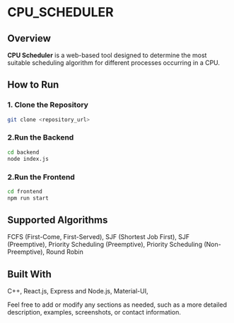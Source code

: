 # CPU_SCHEDULER

## Overview

**CPU Scheduler** is a web-based tool designed to determine the most suitable scheduling algorithm for different processes occurring in a CPU.

## How to Run

### 1. Clone the Repository

```bash
git clone <repository_url>
```
### 2.Run the Backend

```bash
cd backend
node index.js
```
### 2.Run the Frontend

```bash
cd frontend
npm run start
```
## Supported Algorithms

FCFS (First-Come, First-Served),
SJF (Shortest Job First),
SJF (Preemptive),
Priority Scheduling (Preemptive),
Priority Scheduling (Non-Preemptive),
Round Robin

## Built With
C++,
React.js,
Express and Node.js,
Material-UI,


Feel free to add or modify any sections as needed, such as a more detailed description, examples, screenshots, or contact information.
